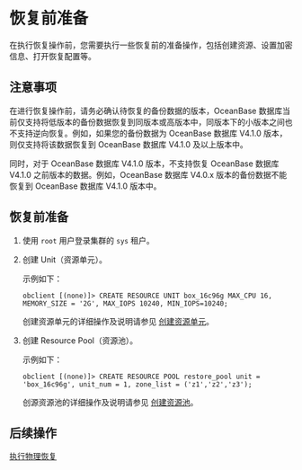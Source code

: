 # 恢复前准备

在执行恢复操作前，您需要执行一些恢复前的准备操作，包括创建资源、设置加密信息、打开恢复配置等。

## 注意事项

在进行恢复操作前，请务必确认待恢复的备份数据的版本，OceanBase 数据库当前仅支持将低版本的备份数据恢复到同版本或高版本中，同版本下的小版本之间也不支持逆向恢复。例如，如果您的备份数据为 OceanBase 数据库 V4.1.0 版本，则仅支持将该数据恢复到 OceanBase 数据库 V4.1.0 及以上版本中。
  
同时，对于 OceanBase 数据库 V4.1.0 版本，不支持恢复 OceanBase 数据库 V4.1.0 之前版本的数据。例如，OceanBase 数据库 V4.0.x 版本的备份数据不能恢复到 OceanBase 数据库 V4.1.0 版本中。

## 恢复前准备

1. 使用 `root` 用户登录集群的 `sys` 租户。

2. 创建 Unit（资源单元）。

   示例如下：

   ```shell
   obclient [(none)]> CREATE RESOURCE UNIT box_16c96g MAX_CPU 16, MEMORY_SIZE = '2G', MAX_IOPS 10240, MIN_IOPS=10240;
   ```

   创建资源单元的详细操作及说明请参见 [创建资源单元](../../../7.reference/2.administrator-guide/2.basic-database-management/3.manage-resources/2.create-a-resource-unit.md)。

3. 创建 Resource Pool（资源池）。

   示例如下：

   ```shell
   obclient [(none)]> CREATE RESOURCE POOL restore_pool unit = 'box_16c96g', unit_num = 1, zone_list = ('z1','z2','z3');
   ```

   创源资源池的详细操作及说明请参见 [创建资源池](../../../7.reference/2.administrator-guide/2.basic-database-management/3.manage-resources/4.create-a-resource-pool.md)。

## 后续操作

[执行物理恢复](2.initiate-the-tenant-restore.md)
